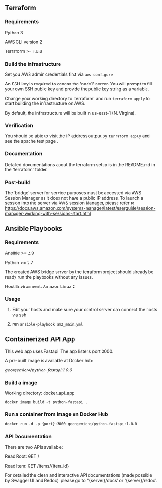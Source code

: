 ## Terraform

### Requirements

Python 3

AWS CLI version 2

Terraform >= 1.0.8

### Build the infrastructure

Set you AWS admin credentials first via `aws configure`

An SSH key is required to access the 'node1' server. You will prompt to fill  your own SSH public key and provide the public key string as a variable.

Change your working directory to 'terraform' and run `terraform apply` to start building the infrastructure on AWS.

By default, the infrastructure will be built in us-east-1 (N. Virgina).

### Verification

You should be able to visit the IP address output by ```terraform apply``` and see the apache test page .

### Documentation

Detailed documentations about the terraform setup is in the README.md in the 'terraform' folder.

### Post-build

The 'bridge' server for service purposes must be accessed via AWS Session Manager as it does not have a public IP address. To launch a session into the server via AWS session Manager, please refer to https://docs.aws.amazon.com/systems-manager/latest/userguide/session-manager-working-with-sessions-start.html



## Ansible Playbooks

### Requirements

Ansible >= 2.9

Python >= 2.7

The created AWS bridge server by the terraform project should already be ready run the playbooks without any issues.

Host Environment: Amazon Linux 2

### Usage

1. Edit your hosts and make sure your control server can connect the hosts via ssh

2. run `ansible-playbook am2_main.yml`




## Containerized API App

This web app uses Fastapi. The app listens port 3000.

A pre-built image is available at Docker hub: 

*georgemicro/python-fastapi:1.0.0*

### Build a image

Working directory: docker_api_app

`docker image build -t python-fastapi .`

### Run a container from image on Docker Hub

`docker run -d -p {port}:3000 georgemicro/python-fastapi:1.0.0`

### API Documentation

There are two APIs available:

Read Root: GET	/

Read Item: GET	/items/{item_id}

For detailed the clean and interactive API documentations (made possible by Swagger UI and Redoc), please go to ''{server}/docs' or '{server}/redoc'.

